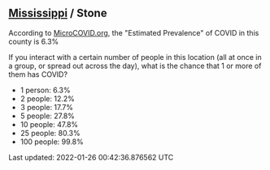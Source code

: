
## [Mississippi](/united-states/mississippi) / Stone

According to [MicroCOVID.org](http://microcovid.org),
the "Estimated Prevalence" of COVID in this county is 6.3%

If you interact with a certain number of people in this location
(all at once in a group, or spread out across the day), what is the chance that
1 or more of them has COVID?

- 1 person: 6.3%
- 2 people: 12.2%
- 3 people: 17.7%
- 5 people: 27.8%
- 10 people: 47.8%
- 25 people: 80.3%
- 100 people: 99.8%

Last updated: 2022-01-26 00:42:36.876562 UTC
